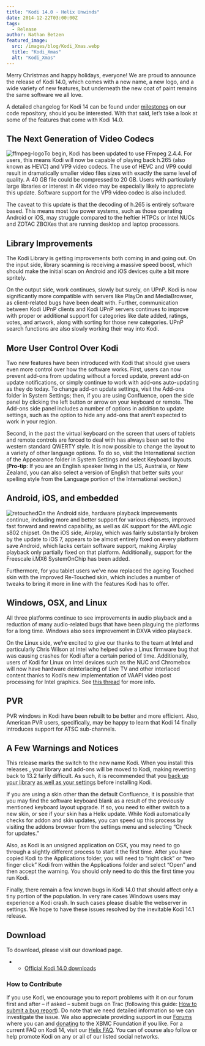 ```yaml
---
title: "Kodi 14.0 - Helix Unwinds"
date: 2014-12-22T03:00:00Z
tags:
  - Release
author: Nathan Betzen
featured_image:
  src: /images/blog/Kodi_Xmas.webp
  title: "Kodi_Xmas"
  alt: "Kodi_Xmas"
---
```


Merry Christmas and happy holidays, everyone! We are proud to announce the release of Kodi 14.0, which comes with a new name, a new logo, and a wide variety of new features, but underneath the new coat of paint remains the same software we all love.

A detailed changelog for Kodi 14 can be found under [milestones](https://github.com/xbmc/xbmc/milestones?state=closed) on our code repository, should you be interested. With that said, let’s take a look at some of the features that come with Kodi 14.0.

## The Next Generation of Video Codecs

![ffmpeg-logo](/images/blog/ffmpeg-logo-300x75.webp)To begin, Kodi has been updated to use FFmpeg 2.4.4. For users, this means Kodi will now be capable of playing back h.265 (also known as HEVC) and VP9 video codecs. The use of HEVC and VP9 could result in dramatically smaller video files sizes with exactly the same level of quality. A 40 GB file could be compressed to 20 GB. Users with particularly large libraries or interest in 4K video may be especially likely to appreciate this update. Software support for the VP9 video codec is also included.

The caveat to this update is that the decoding of h.265 is entirely software based. This means most low power systems, such as those operating Android or iOS, may struggle compared to the heftier HTPCs or Intel NUCs and ZOTAC ZBOXes that are running desktop and laptop processors.

## Library Improvements

The Kodi Library is getting improvements both coming in and going out. On the input side, library scanning is receiving a massive speed boost, which should make the initial scan on Android and iOS devices quite a bit more spritely.

On the output side, work continues, slowly but surely, on UPnP. Kodi is now significantly more compatible with servers like PlayOn and MediaBrowser, as client-related bugs have been dealt with. Further, communication between Kodi UPnP clients and Kodi UPnP servers continues to improve with proper or additional support for categories like date added, ratings, votes, and artwork, along with sorting for those new categories. UPnP search functions are also slowly working their way into Kodi.

## More User Control Over Kodi

Two new features have been introduced with Kodi that should give users even more control over how the software works. First, users can now prevent add-ons from updating without a forced update, prevent add-on update notifications, or simply continue to work with add-ons auto-updating as they do today. To change add-on update settings, visit the Add-ons folder in System Settings; then, if you are using Confluence, open the side panel by clicking the left button or arrow on your keyboard or remote. The Add-ons side panel includes a number of options in addition to update settings, such as the option to hide any add-ons that aren’t expected to work in your region.

Second, in the past the virtual keyboard on the screen that users of tablets and remote controls are forced to deal with has always been set to the western standard QWERTY style. It is now possible to change the layout to a variety of other language options. To do so, visit the International section of the Appearance folder in System Settings and select Keyboard layouts. (**Pro-tip**: If you are an English speaker living in the US, Australia, or New Zealand, you can also select a version of English that better suits your spelling style from the Language portion of the International section.)

## Android, iOS, and embedded

![retouched](/images/blog/retouched.webp)On the Android side, hardware playback improvements continue, including more and better support for various chipsets, improved fast forward and rewind capability, as well as 4K support for the AMLogic s802 chipset. On the iOS side, Airplay, which was fairly substantially broken by the update to iOS 7, appears to be almost entirely fixed on every platform save Android, which lacks certain software support, making Airplay playback only partially fixed on that platform. Additionally, support for the Freescale i.MX6 SystemOnChip has been added.

Furthermore, for you tablet users we’ve now replaced the ageing Touched skin with the improved Re-Touched skin, which includes a number of tweaks to bring it more in line with the features Kodi has to offer.

## Windows, OSX, and Linux

All three platforms continue to see improvements in audio playback and a reduction of many audio-related bugs that have been plaguing the platforms for a long time. Windows also sees improvement in DXVA video playback.

On the Linux side, we’re excited to give our thanks to the team at Intel and particularly Chris Wilson at Intel who helped solve a Linux firmware bug that was causing crashes for Kodi after a certain period of time. Additionally, users of Kodi for Linux on Intel devices such as the NUC and Chromebox will now have hardware deinterlacing of Live TV and other interlaced content thanks to Kodi’s new implementation of VAAPI video post processing for Intel graphics. See [this thread](https://forum.kodi.tv/showthread.php?tid=165707 "VAAPI Kodi forum thread") for more info.

## PVR

PVR windows in Kodi have been rebuilt to be better and more efficient. Also, American PVR users, specifically, may be happy to learn that Kodi 14 finally introduces support for ATSC sub-channels.

## A Few Warnings and Notices

This release marks the switch to the new name Kodi. When you install this releases , your library and add-ons will be moved to Kodi, making reverting back to 13.2 fairly difficult. As such, it is recommended that you [back up your library](https://kodi.wiki/view/HOW-TO:Backup_the_library "How to backup the library") [as well as your settings](https://kodi.wiki/view/Backing_up_XBMC) before installing Kodi.

If you are using a skin other than the default Confluence, it is possible that you may find the software keyboard blank as a result of the previously mentioned keyboard layout upgrade. If so, you need to either switch to a new skin, or see if your skin has a Helix update. While Kodi automatically checks for addon and skin updates, you can speed up this process by visiting the addons browser from the settings menu and selecting “Check for updates.”

Also, as Kodi is an unsigned application on OSX, you may need to go through a slightly different process to start it the first time. After you have copied Kodi to the Applications folder, you will need to “right click” or “two finger click” Kodi from within the Applications folder and select “Open” and then accept the warning. You should only need to do this the first time you run Kodi.

Finally, there remain a few known bugs in Kodi 14.0 that should affect only a tiny portion of the population. In very rare cases Windows users may experience a Kodi crash. In such cases please disable the webserver in settings. We hope to have these issues resolved by the inevitable Kodi 14.1 release.

## Download

To download, please visit our download page.

- - [Official Kodi 14.0 downloads](https://kodi.wiki/download/)

### How to Contribute

If you use Kodi, we encourage you to report problems with it on our forum first and after – if asked – submit bugs on Trac (following this guide: [How to submit a bug report](https://kodi.wiki/view/HOW-TO:Submit_a_bug_report)). Do note that we need detailed information so we can investigate the issue. We also appreciate providing support in our [Forums](https://forum.kodi.tv/ "XBMC Forums") where you can and [donating](https://kodi.wiki/contribute/donate/ "XBMC Foundation Donations") to the XBMC Foundation if you like. For a current FAQ on Kodi 14, visit our [Helix FAQ](<https://kodi.wiki/view/Kodi_v14_(Helix)_FAQ>). You can of course also follow or help promote Kodi on any or all of our listed social networks.
